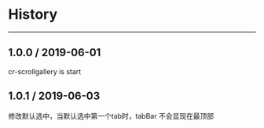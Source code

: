 # History
----

## 1.0.0 / 2019-06-01

cr-scrollgallery is start

## 1.0.1 / 2019-06-03
修改默认选中，当默认选中第一个tab时，tabBar 不会显现在最顶部

